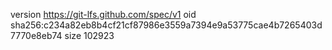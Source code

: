 version https://git-lfs.github.com/spec/v1
oid sha256:c234a82eb8b4cf21cf87986e3559a7394e9a53775cae4b7265403d7770e8eb74
size 102923
